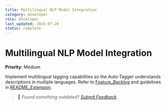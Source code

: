 ```yaml
---
title: Multilingual NLP Model Integration
category: developer
role: developer
last_updated: 2025-07-20
status: complete
---
```

# Multilingual NLP Model Integration

**Priority:** Medium

Implement multilingual tagging capabilities so the Auto‑Tagger understands descriptions in multiple languages. Refer to [Feature_Backlog](../Feature_Backlog.md) and guidelines in [README_Extension](../README_Extension.md).

> 💬 *Found something outdated? [Submit Feedback](../feedback.md)*

